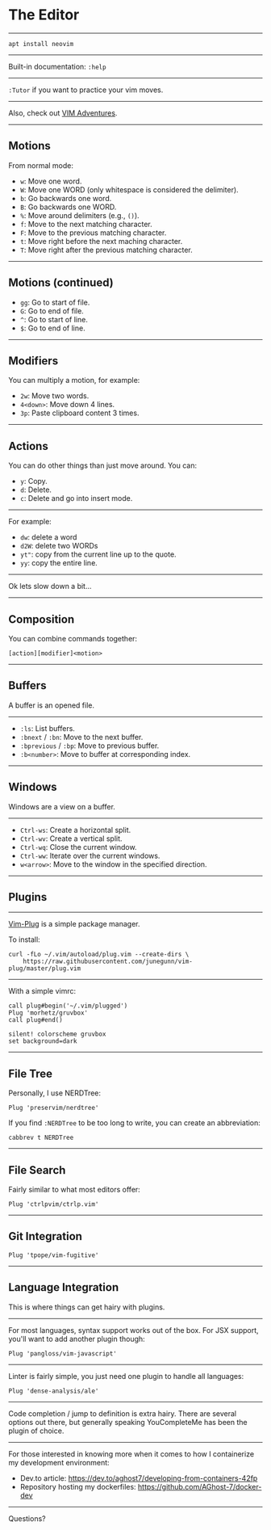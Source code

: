 # The Editor

---

`apt install neovim`

---

Built-in documentation: `:help`

---

`:Tutor` if you want to practice your vim moves.

---

Also, check out [VIM Adventures](https://vim-adventures.com/).

---

## Motions

From normal mode:
- `w`: Move one word.
- `W`: Move one WORD (only whitespace is considered the delimiter).
- `b`: Go backwards one word.
- `B`: Go backwards one WORD.
- `%`: Move around delimiters (e.g., `()`).
- `f`: Move to the next matching character.
- `F`: Move to the previous matching character.
- `t`: Move right before the next maching character.
- `T`: Move right after the previous matching character.

---

## Motions (continued)
- `gg`: Go to start of file.
- `G`: Go to end of file.
- `^`: Go to start of line.
- `$`: Go to end of line.

---

## Modifiers

You can multiply a motion, for example:
- `2w`: Move two words.
- `4<down>`: Move down 4 lines.
- `3p`: Paste clipboard content 3 times.

---

## Actions

You can do other things than just move around. You can:
- `y`: Copy.
- `d`: Delete.
- `c`: Delete and go into insert mode.

---

For example:
- `dw`: delete a word
- `d2W`: delete two WORDs
- `yt"`: copy from the current line up to the quote.
- `yy`: copy the entire line.

---

Ok lets slow down a bit...

---

## Composition

You can combine commands together:

```
[action][modifier]<motion>
```

---

## Buffers

A buffer is an opened file.

---

- `:ls`: List buffers.
- `:bnext` / `:bn`: Move to the next buffer.
- `:bprevious` / `:bp`: Move to previous buffer.
- `:b<number>`: Move to buffer at corresponding index.

---

## Windows

Windows are a view on a buffer.

---

- `Ctrl-ws`: Create a horizontal split.
- `Ctrl-wv`: Create a vertical split.
- `Ctrl-wq`: Close the current window.
- `Ctrl-ww`: Iterate over the current windows.
- `w<arrow>`: Move to the window in the specified direction.

---

## Plugins

---

[Vim-Plug](https://github.com/junegunn/vim-plug) is a simple package manager.

To install:
```
curl -fLo ~/.vim/autoload/plug.vim --create-dirs \
    https://raw.githubusercontent.com/junegunn/vim-plug/master/plug.vim
```

---

With a simple vimrc:
```vim
call plug#begin('~/.vim/plugged')
Plug 'morhetz/gruvbox'
call plug#end()

silent! colorscheme gruvbox
set background=dark
```

---

## File Tree
Personally, I use NERDTree:

```vim
Plug 'preservim/nerdtree'
```

If you find `:NERDTree` to be too long to write, you can create an abbreviation:
```vim
cabbrev t NERDTree
```

---

## File Search

Fairly similar to what most editors offer:
```vim
Plug 'ctrlpvim/ctrlp.vim'
```

---

## Git Integration

```vim
Plug 'tpope/vim-fugitive'
```

---

## Language Integration

This is where things can get hairy with plugins.

---

For most languages, syntax support works out of the box. For JSX support,
you'll want to add another plugin though:

```vim
Plug 'pangloss/vim-javascript'
```

---

Linter is fairly simple, you just need one plugin to handle all languages:
```vim
Plug 'dense-analysis/ale'
```

---

Code completion / jump to definition is extra hairy. There are several options
out there, but generally speaking YouCompleteMe has been the plugin of choice.

---

For those interested in knowing more when it comes to how I containerize my
development environment:
- Dev.to article: https://dev.to/aghost7/developing-from-containers-42fp
- Repository hosting my dockerfiles: https://github.com/AGhost-7/docker-dev

---

Questions?
